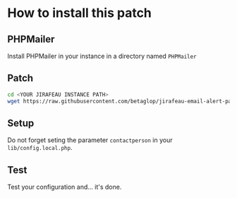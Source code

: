 # How to install this patch

## PHPMailer

Install PHPMailer in your instance in a directory named `PHPMailer`

## Patch

```bash
cd <YOUR JIRAFEAU INSTANCE PATH>
wget https://raw.githubusercontent.com/betaglop/jirafeau-email-alert-patch/main/jirafeau.patch -O - | patch -p0
```

## Setup

Do not forget seting the parameter `contactperson` in your `lib/config.local.php`.

## Test

Test your configuration and... it's done.
